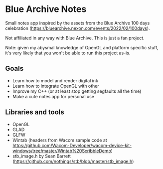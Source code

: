 # Blue Archive Notes

Small notes app inspired by the assets from the Blue Archive 100 days celebration (https://bluearchive.nexon.com/events/2022/02/100days).

Not affiliated in any way with Blue Archive. This is just a fan project.

Note: given my abysmal knowledge of OpenGL and platform specific stuff, it's very likely that you won't be able to run this project as-is.

## Goals

- Learn how to model and render digital ink
- Learn how to integrate OpenGL with other
- Improve my C++ (or at least stop getting segfaults all the time)
- Make a cute notes app for personal use

## Libraries and tools

- OpenGL
- GLAD
- GLFW
- Wintab (headers from Wacom sample code at https://github.com/Wacom-Developer/wacom-device-kit-windows/tree/master/Wintab%20ScribbleDemo)
- stb_image.h by Sean Barrett (https://github.com/nothings/stb/blob/master/stb_image.h)
